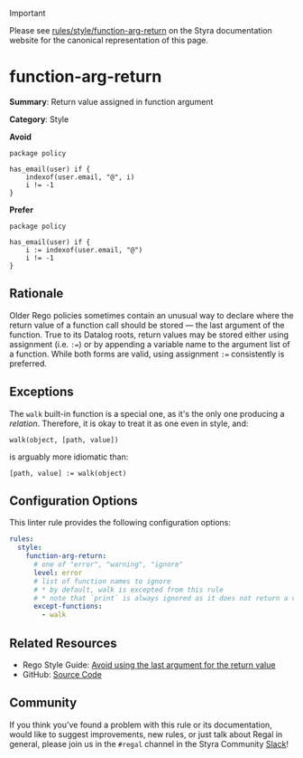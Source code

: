 > [!IMPORTANT]
> Please see [rules/style/function-arg-return](https://docs.styra.com/regal/rules/style/function-arg-return) on the Styra documentation website for the canonical representation of this page.

# function-arg-return

**Summary**: Return value assigned in function argument

**Category**: Style

**Avoid**
```rego
package policy

has_email(user) if {
    indexof(user.email, "@", i)
    i != -1
}
```

**Prefer**

```rego
package policy

has_email(user) if {
    i := indexof(user.email, "@")
    i != -1
}
```

## Rationale

Older Rego policies sometimes contain an unusual way to declare where the return value of a function call should be
stored — the last argument of the function. True to its Datalog roots, return values may be stored either using
assignment (i.e. `:=`) or by appending a variable name to the argument list of a function. While both forms are valid,
using assignment `:=` consistently is preferred.

## Exceptions

The `walk` built-in function is a special one, as it's the only one producing a *relation*. Therefore, it is okay to
treat it as one even in style, and:

```rego
walk(object, [path, value])
```

is arguably more idiomatic than:

```rego
[path, value] := walk(object)
```

## Configuration Options

This linter rule provides the following configuration options:

```yaml
rules:
  style:
    function-arg-return:
      # one of "error", "warning", "ignore"
      level: error
      # list of function names to ignore
      # * by default, walk is excepted from this rule
      # * note that `print` is always ignored as it does not return a value
      except-functions:
        - walk
```

## Related Resources

- Rego Style Guide: [Avoid using the last argument for the return value](https://github.com/StyraInc/rego-style-guide#avoid-using-the-last-argument-for-the-return-value)
- GitHub: [Source Code](https://github.com/StyraInc/regal/blob/main/bundle/regal/rules/style/function-arg-return/function_arg_return.rego)

## Community

If you think you've found a problem with this rule or its documentation, would like to suggest improvements, new rules,
or just talk about Regal in general, please join us in the `#regal` channel in the Styra Community
[Slack](https://inviter.co/styra)!
